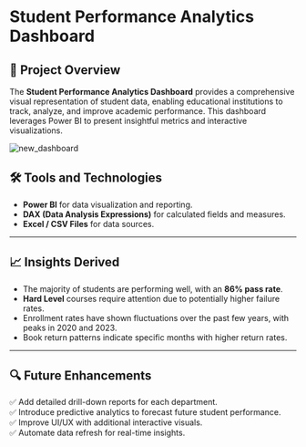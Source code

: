 # Student Performance Analytics Dashboard

## 🚀 Project Overview
The **Student Performance Analytics Dashboard** provides a comprehensive visual representation of student data, enabling educational institutions to track, analyze, and improve academic performance. This dashboard leverages Power BI to present insightful metrics and interactive visualizations.

![new_dashboard](https://github.com/user-attachments/assets/54a49ba2-8fa3-45e9-b2b5-ff9884c38160)

## 🛠️ Tools and Technologies
- **Power BI** for data visualization and reporting.
- **DAX (Data Analysis Expressions)** for calculated fields and measures.
- **Excel / CSV Files** for data sources.

---

## 📈 Insights Derived
- The majority of students are performing well, with an **86% pass rate**.
- **Hard Level** courses require attention due to potentially higher failure rates.
- Enrollment rates have shown fluctuations over the past few years, with peaks in 2020 and 2023.
- Book return patterns indicate specific months with higher return rates.

---

## 🔍 Future Enhancements
✅ Add detailed drill-down reports for each department.  
✅ Introduce predictive analytics to forecast future student performance.  
✅ Improve UI/UX with additional interactive visuals.  
✅ Automate data refresh for real-time insights.  
